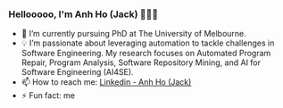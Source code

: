 ### Hellooooo, I'm Anh Ho (Jack) 👋👋👋

- 🔭 I’m currently pursuing PhD at The University of Melbourne.
- 💡 I’m passionate about leveraging automation to tackle challenges in Software Engineering. My research focuses on Automated Program Repair, Program Analysis, Software Repository Mining, and AI for Software Engineering (AI4SE).
- 📫 How to reach me: [Linkedin - Anh Ho (Jack)](https://www.linkedin.com/in/ho-anh-42a2541a9)
- ⚡ Fun fact: me
